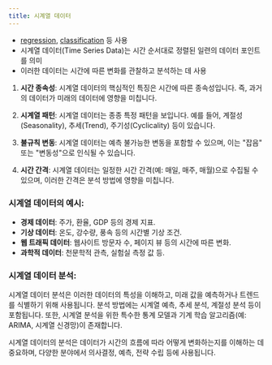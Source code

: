 ```yaml
---
title: 시계열 데이터
---
```


- [regression](https://code7ssage.github.io/regression/), [classification](https://code7ssage.github.io/classification/) 등 사용
- 시계열 데이터(Time Series Data)는 시간 순서대로 정렬된 일련의 데이터 포인트를 의미 
- 이러한 데이터는 시간에 따른 변화를 관찰하고 분석하는 데 사용

1. **시간 종속성**: 시계열 데이터의 핵심적인 특징은 시간에 따른 종속성입니다. 즉, 과거의 데이터가 미래의 데이터에 영향을 미칩니다.
    
2. **시계열 패턴**: 시계열 데이터는 종종 특정 패턴을 보입니다. 예를 들어, 계절성(Seasonality), 추세(Trend), 주기성(Cyclicality) 등이 있습니다.
    
3. **불규칙 변동**: 시계열 데이터는 예측 불가능한 변동을 포함할 수 있으며, 이는 "잡음" 또는 "변동성"으로 인식될 수 있습니다.
    
4. **시간 간격**: 시계열 데이터는 일정한 시간 간격(예: 매일, 매주, 매월)으로 수집될 수 있으며, 이러한 간격은 분석 방법에 영향을 미칩니다.
    

### 시계열 데이터의 예시:

- **경제 데이터**: 주가, 환율, GDP 등의 경제 지표.
- **기상 데이터**: 온도, 강수량, 풍속 등의 시간별 기상 조건.
- **웹 트래픽 데이터**: 웹사이트 방문자 수, 페이지 뷰 등의 시간에 따른 변화.
- **과학적 데이터**: 천문학적 관측, 실험실 측정 값 등.

### 시계열 데이터 분석:

시계열 데이터 분석은 이러한 데이터의 특성을 이해하고, 미래 값을 예측하거나 트렌드를 식별하기 위해 사용됩니다. 분석 방법에는 시계열 예측, 추세 분석, 계절성 분석 등이 포함됩니다. 또한, 시계열 분석을 위한 특수한 통계 모델과 기계 학습 알고리즘(예: ARIMA, 시계열 신경망)이 존재합니다.

시계열 데이터의 분석은 데이터가 시간의 흐름에 따라 어떻게 변화하는지를 이해하는 데 중요하며, 다양한 분야에서 의사결정, 예측, 전략 수립 등에 사용됩니다.
